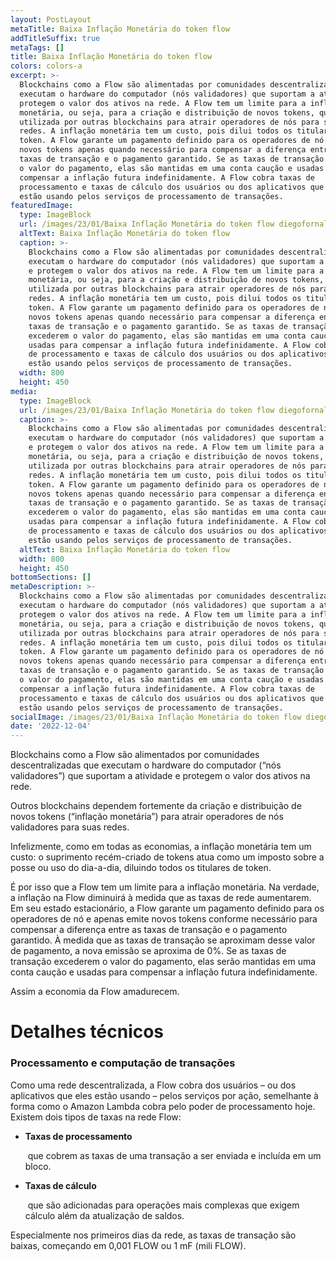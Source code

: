 ```yaml
---
layout: PostLayout
metaTitle: Baixa Inflação Monetária do token flow
addTitleSuffix: true
metaTags: []
title: Baixa Inflação Monetária do token flow
colors: colors-a
excerpt: >-
  Blockchains como a Flow são alimentadas por comunidades descentralizadas que
  executam o hardware do computador (nós validadores) que suportam a atividade e
  protegem o valor dos ativos na rede. A Flow tem um limite para a inflação
  monetária, ou seja, para a criação e distribuição de novos tokens, que é
  utilizada por outras blockchains para atrair operadores de nós para suas
  redes. A inflação monetária tem um custo, pois dilui todos os titulares de
  token. A Flow garante um pagamento definido para os operadores de nó e emite
  novos tokens apenas quando necessário para compensar a diferença entre as
  taxas de transação e o pagamento garantido. Se as taxas de transação excederem
  o valor do pagamento, elas são mantidas em uma conta caução e usadas para
  compensar a inflação futura indefinidamente. A Flow cobra taxas de
  processamento e taxas de cálculo dos usuários ou dos aplicativos que eles
  estão usando pelos serviços de processamento de transações.
featuredImage:
  type: ImageBlock
  url: /images/23/01/Baixa Inflação Monetária do token flow diegofornalha.png
  altText: Baixa Inflação Monetária do token flow
  caption: >-
    Blockchains como a Flow são alimentadas por comunidades descentralizadas que
    executam o hardware do computador (nós validadores) que suportam a atividade
    e protegem o valor dos ativos na rede. A Flow tem um limite para a inflação
    monetária, ou seja, para a criação e distribuição de novos tokens, que é
    utilizada por outras blockchains para atrair operadores de nós para suas
    redes. A inflação monetária tem um custo, pois dilui todos os titulares de
    token. A Flow garante um pagamento definido para os operadores de nó e emite
    novos tokens apenas quando necessário para compensar a diferença entre as
    taxas de transação e o pagamento garantido. Se as taxas de transação
    excederem o valor do pagamento, elas são mantidas em uma conta caução e
    usadas para compensar a inflação futura indefinidamente. A Flow cobra taxas
    de processamento e taxas de cálculo dos usuários ou dos aplicativos que eles
    estão usando pelos serviços de processamento de transações.
  width: 800
  height: 450
media:
  type: ImageBlock
  url: /images/23/01/Baixa Inflação Monetária do token flow diegofornalha.png
  caption: >-
    Blockchains como a Flow são alimentadas por comunidades descentralizadas que
    executam o hardware do computador (nós validadores) que suportam a atividade
    e protegem o valor dos ativos na rede. A Flow tem um limite para a inflação
    monetária, ou seja, para a criação e distribuição de novos tokens, que é
    utilizada por outras blockchains para atrair operadores de nós para suas
    redes. A inflação monetária tem um custo, pois dilui todos os titulares de
    token. A Flow garante um pagamento definido para os operadores de nó e emite
    novos tokens apenas quando necessário para compensar a diferença entre as
    taxas de transação e o pagamento garantido. Se as taxas de transação
    excederem o valor do pagamento, elas são mantidas em uma conta caução e
    usadas para compensar a inflação futura indefinidamente. A Flow cobra taxas
    de processamento e taxas de cálculo dos usuários ou dos aplicativos que eles
    estão usando pelos serviços de processamento de transações.
  altText: Baixa Inflação Monetária do token flow
  width: 800
  height: 450
bottomSections: []
metaDescription: >-
  Blockchains como a Flow são alimentadas por comunidades descentralizadas que
  executam o hardware do computador (nós validadores) que suportam a atividade e
  protegem o valor dos ativos na rede. A Flow tem um limite para a inflação
  monetária, ou seja, para a criação e distribuição de novos tokens, que é
  utilizada por outras blockchains para atrair operadores de nós para suas
  redes. A inflação monetária tem um custo, pois dilui todos os titulares de
  token. A Flow garante um pagamento definido para os operadores de nó e emite
  novos tokens apenas quando necessário para compensar a diferença entre as
  taxas de transação e o pagamento garantido. Se as taxas de transação excederem
  o valor do pagamento, elas são mantidas em uma conta caução e usadas para
  compensar a inflação futura indefinidamente. A Flow cobra taxas de
  processamento e taxas de cálculo dos usuários ou dos aplicativos que eles
  estão usando pelos serviços de processamento de transações.
socialImage: /images/23/01/Baixa Inflação Monetária do token flow diegofornalha.png
date: '2022-12-04'
---
```

Blockchains como a Flow são alimentados por comunidades descentralizadas que executam o hardware do computador (“nós validadores”) que suportam a atividade e protegem o valor dos ativos na rede.

Outros blockchains dependem fortemente da criação e distribuição de novos tokens (“inflação monetária”) para atrair operadores de nós validadores para suas redes.

Infelizmente, como em todas as economias, a inflação monetária tem um custo: o suprimento recém-criado de tokens atua como um imposto sobre a posse ou uso do dia-a-dia, diluindo todos os titulares de token.

É por isso que a Flow tem um limite para a inflação monetária. Na verdade, a inflação na Flow diminuirá à medida que as taxas de rede aumentarem. Em seu estado estacionário, a Flow garante um pagamento definido para os operadores de nó e apenas emite novos tokens conforme necessário para compensar a diferença entre as taxas de transação e o pagamento garantido. À medida que as taxas de transação se aproximam desse valor de pagamento, a nova emissão se aproxima de 0%. Se as taxas de transação excederem o valor do pagamento, elas serão mantidas em uma conta caução e usadas para compensar a inflação futura indefinidamente.

Assim a economia da Flow amadurecem.

# [](https://www.web3dev.com.br/diegofornalha/baixa-inflacao-monetaria-do-token-flow-4odi?preview=e9ab3eec6387cd627f11892c6b8d2ebc823e1f42aeaf5c30de060930f6f4ab23531f4ab48efd3ea6427de84f5e156fa25a011d1eeaabe927e1500e83#detalhes-t%C3%A9cnicos)**Detalhes técnicos**

### [](https://www.web3dev.com.br/diegofornalha/baixa-inflacao-monetaria-do-token-flow-4odi?preview=e9ab3eec6387cd627f11892c6b8d2ebc823e1f42aeaf5c30de060930f6f4ab23531f4ab48efd3ea6427de84f5e156fa25a011d1eeaabe927e1500e83#processamento-e-computa%C3%A7%C3%A3o-de-transa%C3%A7%C3%B5es)**Processamento e computação de transações**

Como uma rede descentralizada, a Flow cobra dos usuários – ou dos aplicativos que eles estão usando – pelos serviços por ação, semelhante à forma como o Amazon Lambda cobra pelo poder de processamento hoje. Existem dois tipos de taxas na rede Flow:

*   **Taxas de processamento**

     que cobrem as taxas de uma transação a ser enviada e incluída em um bloco.

*   **Taxas de cálculo**

     que são adicionadas para operações mais complexas que exigem cálculo além da atualização de saldos.

Especialmente nos primeiros dias da rede, as taxas de transação são baixas, começando em 0,001 FLOW ou 1 mF (mili FLOW).

